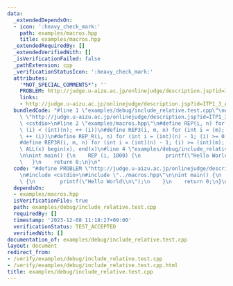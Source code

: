 ```yaml
---
data:
  _extendedDependsOn:
  - icon: ':heavy_check_mark:'
    path: examples/macros.hpp
    title: examples/macros.hpp
  _extendedRequiredBy: []
  _extendedVerifiedWith: []
  _isVerificationFailed: false
  _pathExtension: cpp
  _verificationStatusIcon: ':heavy_check_mark:'
  attributes:
    '*NOT_SPECIAL_COMMENTS*': ''
    PROBLEM: http://judge.u-aizu.ac.jp/onlinejudge/description.jsp?id=ITP1_3_A
    links:
    - http://judge.u-aizu.ac.jp/onlinejudge/description.jsp?id=ITP1_3_A
  bundledCode: "#line 1 \"examples/debug/include_relative.test.cpp\"\n#define PROBLEM\
    \ \"http://judge.u-aizu.ac.jp/onlinejudge/description.jsp?id=ITP1_3_A\"\n#include\
    \ <cstdio>\n#line 2 \"examples/macros.hpp\"\n#define REP(i, n) for (int i = 0;\
    \ (i) < (int)(n); ++ (i))\n#define REP3(i, m, n) for (int i = (m); (i) < (int)(n);\
    \ ++ (i))\n#define REP_R(i, n) for (int i = (int)(n) - 1; (i) >= 0; -- (i))\n\
    #define REP3R(i, m, n) for (int i = (int)(n) - 1; (i) >= (int)(m); -- (i))\n#define\
    \ ALL(x) begin(x), end(x)\n#line 4 \"examples/debug/include_relative.test.cpp\"\
    \n\nint main() {\n    REP (i, 1000) {\n        printf(\"Hello World\\n\");\n \
    \   }\n    return 0;\n}\n"
  code: "#define PROBLEM \"http://judge.u-aizu.ac.jp/onlinejudge/description.jsp?id=ITP1_3_A\"\
    \n#include <cstdio>\n#include \"../macros.hpp\"\n\nint main() {\n    REP (i, 1000)\
    \ {\n        printf(\"Hello World\\n\");\n    }\n    return 0;\n}\n"
  dependsOn:
  - examples/macros.hpp
  isVerificationFile: true
  path: examples/debug/include_relative.test.cpp
  requiredBy: []
  timestamp: '2023-12-08 11:18:27+09:00'
  verificationStatus: TEST_ACCEPTED
  verifiedWith: []
documentation_of: examples/debug/include_relative.test.cpp
layout: document
redirect_from:
- /verify/examples/debug/include_relative.test.cpp
- /verify/examples/debug/include_relative.test.cpp.html
title: examples/debug/include_relative.test.cpp
---
```

